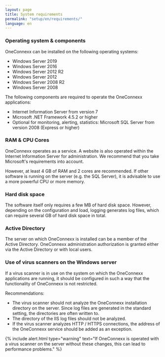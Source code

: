 ```yaml
---
layout: page
title: System requirements
permalink: "setup/en/requirements/"
language: en
---
```


### Operating system & components

OneConnexx can be installed on the following operating systems:

* Windows Server 2019
* Windows Server 2016
* Windows Server 2012 R2
* Windows Server 2012
* Windows Server 2008 R2
* Windows Server 2008

The following components are required to operate the OneConnexx applications:

* Internet Information Server from version 7
* Microsoft .NET Framework 4.5.2 or higher
* Optional for monitoring, alerting, statistics: Microsoft SQL Server from version 2008 (Express or higher)

### RAM & CPU Cores

OneConnexx operates as a service. A website is also operated within the Internet Information Server for administration. 
We recommend that you take Microsoft's requirements into account.

However, at least 4 GB of RAM and 2 cores are recommended. 
If other software is running on the server (e.g. the SQL Server), it is advisable to use a more powerful CPU or more memory.

### Hard disk space

The software itself only requires a few MB of hard disk space. 
However, depending on the configuration and load, logging generates log files, which can require several GB of hard disk space in total.

### Active Directory

The server on which OneConnexx is installed can be a member of the Active Directory. 
OneConnexx administration authorization is granted either via the Active Directory or with local users.

### Use of virus scanners on the Windows server

If a virus scanner is in use on the system on which the OneConnexx applications are running, it should be configured in such a way that the functionality of OneConnexx is not restricted.

Recommendations:

* The virus scanner should not analyze the OneConnexx installation directory on the server. 
Since log files are generated in the standard setting, the directories are often written to.
* The directory of the IIS log files should not be analyzed.
* If the virus scanner analyzes HTTP / HTTPS connections, the address of the OneConnexx service should be added as an exception.

{% include alert.html type="warning" text="If OneConnexx is operated with a virus scanner on the server without these changes, this can lead to performance problems." %}
